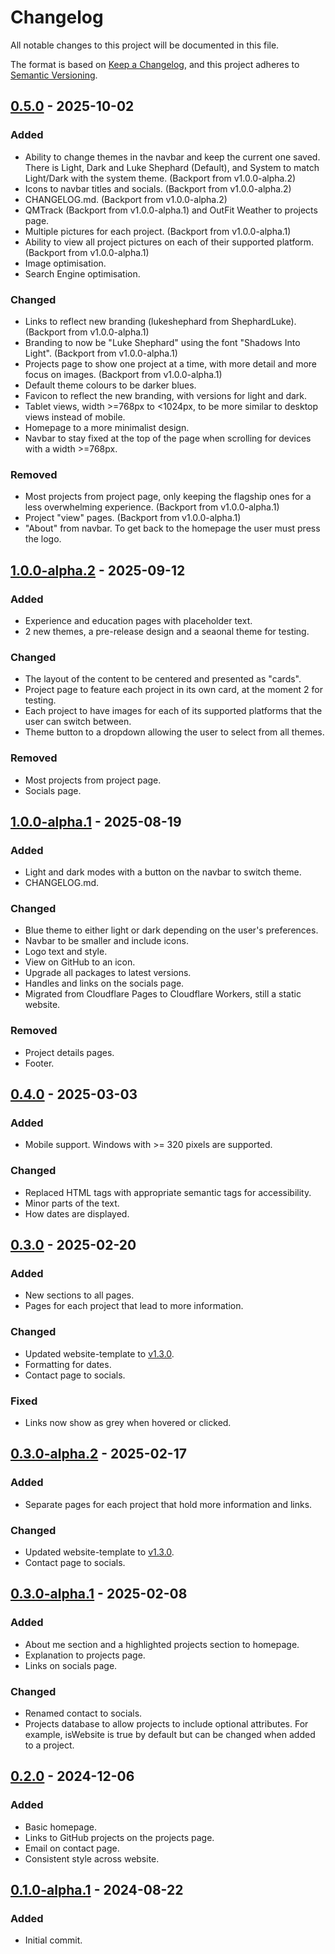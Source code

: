 # Changelog

All notable changes to this project will be documented in this file.

The format is based on [Keep a Changelog](https://keepachangelog.com/en/1.1.0/),
and this project adheres to [Semantic Versioning](https://semver.org/spec/v2.0.0.html).

## [0.5.0] - 2025-10-02

### Added

- Ability to change themes in the navbar and keep the current one saved. There is Light, Dark and Luke Shephard (Default), and System to match Light/Dark with the system theme. (Backport from v1.0.0-alpha.2)
- Icons to navbar titles and socials. (Backport from v1.0.0-alpha.2)
- CHANGELOG.md. (Backport from v1.0.0-alpha.2)
- QMTrack (Backport from v1.0.0-alpha.1) and OutFit Weather to projects page.
- Multiple pictures for each project. (Backport from v1.0.0-alpha.1)
- Ability to view all project pictures on each of their supported platform. (Backport from v1.0.0-alpha.1)
- Image optimisation.
- Search Engine optimisation.

### Changed

- Links to reflect new branding (lukeshephard from ShephardLuke). (Backport from v1.0.0-alpha.1)
- Branding to now be "Luke Shephard" using the font "Shadows Into Light". (Backport from v1.0.0-alpha.1)
- Projects page to show one project at a time, with more detail and more focus on images. (Backport from v1.0.0-alpha.1)
- Default theme colours to be darker blues.
- Favicon to reflect the new branding, with versions for light and dark.
- Tablet views, width >=768px to <1024px, to be more similar to desktop views instead of mobile.
- Homepage to a more minimalist design.
- Navbar to stay fixed at the top of the page when scrolling for devices with a width >=768px.

### Removed

- Most projects from project page, only keeping the flagship ones for a less overwhelming experience. (Backport from v1.0.0-alpha.1)
- Project "view" pages. (Backport from v1.0.0-alpha.1)
- "About" from navbar. To get back to the homepage the user must press the logo.

## [1.0.0-alpha.2] - 2025-09-12

### Added

- Experience and education pages with placeholder text.
- 2 new themes, a pre-release design and a seaonal theme for testing.

### Changed

- The layout of the content to be centered and presented as "cards".
- Project page to feature each project in its own card, at the moment 2 for testing.
- Each project to have images for each of its supported platforms that the user can switch between.
- Theme button to a dropdown allowing the user to select from all themes.

### Removed

- Most projects from project page.
- Socials page.

## [1.0.0-alpha.1] - 2025-08-19

### Added

- Light and dark modes with a button on the navbar to switch theme.
- CHANGELOG.md.

### Changed

- Blue theme to either light or dark depending on the user's preferences.
- Navbar to be smaller and include icons.
- Logo text and style.
- View on GitHub to an icon.
- Upgrade all packages to latest versions.
- Handles and links on the socials page.
- Migrated from Cloudflare Pages to Cloudflare Workers, still a static website.

### Removed

- Project details pages.
- Footer.

## [0.4.0] - 2025-03-03

### Added

- Mobile support. Windows with >= 320 pixels are supported.

### Changed

- Replaced HTML tags with appropriate semantic tags for accessibility.
- Minor parts of the text.
- How dates are displayed.

## [0.3.0] - 2025-02-20

### Added

- New sections to all pages.
- Pages for each project that lead to more information.

### Changed

- Updated website-template to [v1.3.0](https://github.com/lukeshephard/website-template/releases/tag/v1.3.0).
- Formatting for dates.
- Contact page to socials.

### Fixed
- Links now show as grey when hovered or clicked.

## [0.3.0-alpha.2] - 2025-02-17

### Added

- Separate pages for each project that hold more information and links.

### Changed

- Updated website-template to [v1.3.0](https://github.com/lukeshephard/website-template/releases/tag/v1.3.0).
- Contact page to socials.

## [0.3.0-alpha.1] - 2025-02-08

### Added

- About me section and a highlighted projects section to homepage.
- Explanation to projects page.
- Links on socials page.

### Changed
- Renamed contact to socials.
- Projects database to allow projects to include optional attributes. For example, isWebsite is true by default but can be changed when added to a project.

## [0.2.0] - 2024-12-06

### Added

- Basic homepage.
- Links to GitHub projects on the projects page.
- Email on contact page.
- Consistent style across website.

## [0.1.0-alpha.1] - 2024-08-22

### Added

- Initial commit.

[0.5.0]: https://github.com/lukeshephard/[portfolio]/compare/v0.4.0...v0.5.0
[1.0.0-alpha.2]: https://github.com/lukeshephard/[portfolio]/compare/v0.1.0-alpha.1...v1.0.0-alpha.2
[1.0.0-alpha.1]: https://github.com/lukeshephard/[portfolio]/compare/v0.4.0...v1.0.0-alpha.1
[0.4.0]: https://github.com/lukeshephard/[portfolio]/compare/v0.3.0...v0.4.0
[0.3.0]: https://github.com/lukeshephard/[portfolio]/compare/v0.2.0...v0.3.0
[0.3.0-alpha.2]: https://github.com/lukeshephard/[portfolio]/compare/v0.3.0-alpha.1...v0.3.0-alpha.2
[0.3.0-alpha.1]: https://github.com/lukeshephard/[portfolio]/compare/v0.2.0...v0.3.0-alpha.1
[0.2.0]: https://github.com/lukeshephard/[portfolio]/compare/v0.1.0-alpha.1...v0.2.0
[0.1.0-alpha.1]: https://github.com/lukeshephard/[portfolio]/commits/v0.1.0-alpha.1